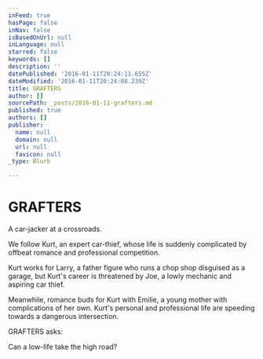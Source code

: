 ```yaml
---
inFeed: true
hasPage: false
inNav: false
isBasedOnUrl: null
inLanguage: null
starred: false
keywords: []
description: ''
datePublished: '2016-01-11T20:24:11.655Z'
dateModified: '2016-01-11T20:24:08.239Z'
title: GRAFTERS
author: []
sourcePath: _posts/2016-01-11-grafters.md
published: true
authors: []
publisher:
  name: null
  domain: null
  url: null
  favicon: null
_type: Blurb

---
```

# GRAFTERS

A car-jacker at a crossroads.

We follow Kurt, an expert car-thief, whose life is suddenly complicated by offbeat romance and professional competition.

Kurt works for Larry, a father figure who runs a chop shop disguised as a garage, but Kurt's career is threatened by Joe, a lowly mechanic and aspiring car thief.

Meanwhile, romance buds for Kurt with Emilie, a young mother with complications of her own. Kurt's personal and professional life are speeding towards a dangerous intersection.

GRAFTERS asks: 

Can a low-life take the high road?